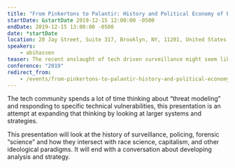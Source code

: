 ```yaml
---
title: "From Pinkertons to Palantir: History and Political Economy of Police Surveillance"
startDate: &startDate 2019-12-15 12:00:00 -0500
endDate: 2019-12-15 13:00:00 -0500
date: *startDate
location: 20 Jay Street, Suite 317, Brooklyn, NY, 11201, United States
speakers:
    - abihassen
teaser: The recent onslaught of tech driven surveillance might seem like a new phenomenon but it can also be seen as a continuation of long-running dynamics. Technology, state control, and quasi-scientific techniques have a long, deeply intertwined history. Understanding this history is important for contextualizing any attempts to change the current  systems.
conference: "2019"
redirect_from:
    - /events/from-pinkertons-to-palantir-history-and-political-economy-of-police-surveillance
---
```


The tech community spends a lot of time thinking about &ldquo;threat modeling&rdquo; and responding to specific technical vulnerabilities, this presentation is an attempt at expanding that thinking by looking at larger systems and strategies.

This presentation will look at the history of surveillance, policing, forensic &ldquo;science&rdquo; and how they intersect with race science, capitalism, and other ideological paradigms. It will end with a conversation about developing analysis and strategy.  

